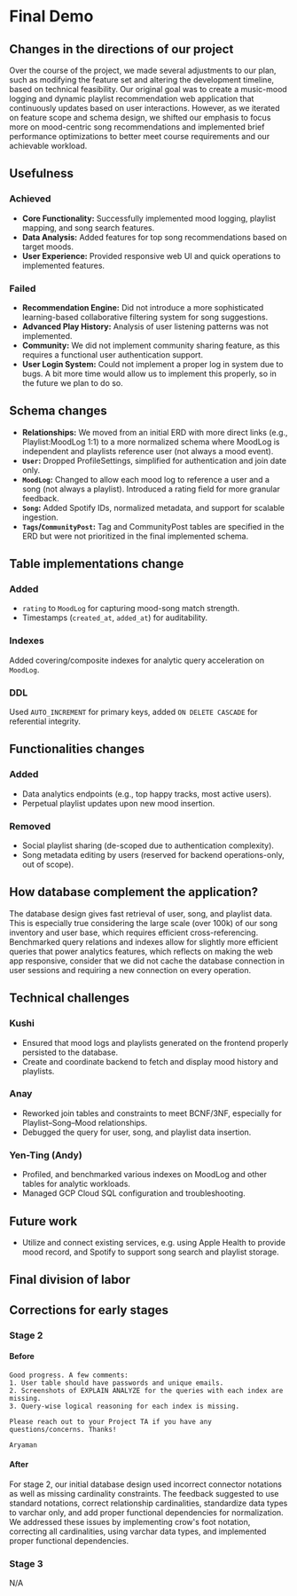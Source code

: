 # Final Demo

## Changes in the directions of our project
Over the course of the project, we made several adjustments to our plan, such as modifying the feature set and altering the development timeline, based on technical feasibility.
Our original goal was to create a music-mood logging and dynamic playlist recommendation web application that continuously updates based on user interactions.
However, as we iterated on feature scope and schema design, we shifted our emphasis to focus more on mood-centric song recommendations and implemented brief performance optimizations to better meet course requirements and our achievable workload.

## Usefulness

### Achieved
- **Core Functionality:** Successfully implemented mood logging, playlist mapping, and song search features.
- **Data Analysis:** Added features for top song recommendations based on target moods.
- **User Experience:** Provided responsive web UI and quick operations to implemented features.

### Failed
- **Recommendation Engine:** Did not introduce a more sophisticated learning-based collaborative filtering system for song suggestions.
- **Advanced Play History:** Analysis of user listening patterns was not implemented.
- **Community:** We did not implement community sharing feature, as this requires a functional user authentication support.
- **User Login System:** Could not implement a proper log in system due to bugs. A bit more time would allow us to implement this properly, so in the future we plan to do so.

## Schema changes
- **Relationships:** We moved from an initial ERD with more direct links (e.g., Playlist:MoodLog 1:1) to a more normalized schema where MoodLog is independent and playlists reference user (not always a mood event).
- **`User`:** Dropped ProfileSettings, simplified for authentication and join date only.
- **`MoodLog`:** Changed to allow each mood log to reference a user and a song (not always a playlist). Introduced a rating field for more granular feedback.
- **`Song`:** Added Spotify IDs, normalized metadata, and support for scalable ingestion.
- **`Tags`/`CommunityPost`:** Tag and CommunityPost tables are specified in the ERD but were not prioritized in the final implemented schema.

## Table implementations change
### Added
- `rating` to `MoodLog` for capturing mood-song match strength.
- Timestamps (`created_at`, `added_at`) for auditability.
### Indexes
Added covering/composite indexes for analytic query acceleration on `MoodLog`.
### DDL
Used `AUTO_INCREMENT` for primary keys, added `ON DELETE CASCADE` for referential integrity.

## Functionalities changes
### Added
- Data analytics endpoints (e.g., top happy tracks, most active users).
- Perpetual playlist updates upon new mood insertion.
### Removed
- Social playlist sharing (de-scoped due to authentication complexity).
- Song metadata editing by users (reserved for backend operations-only, out of scope).

## How database complement the application?
The database design gives fast retrieval of user, song, and playlist data. This is especially true considering the large scale (over 100k) of our song inventory and user base, which requires efficient cross-referencing.
Benchmarked query relations and indexes allow for slightly more efficient queries that power analytics features, which reflects on making the web app responsive, consider that we did not cache the database connection in user sessions and requiring a new connection on every operation.

## Technical challenges

### Kushi
- Ensured that mood logs and playlists generated on the frontend properly persisted to the database.
- Create and coordinate backend to fetch and display mood history and playlists.

### Anay
- Reworked join tables and constraints to meet BCNF/3NF, especially for Playlist–Song–Mood relationships.
- Debugged the query for user, song, and playlist data insertion.

### Yen-Ting (Andy)
- Profiled, and benchmarked various indexes on MoodLog and other tables for analytic workloads.
- Managed GCP Cloud SQL configuration and troubleshooting.

## Future work
- Utilize and connect existing services, e.g. using Apple Health to provide mood record, and Spotify to support song search and playlist storage.

## Final division of labor

## Corrections for early stages
### Stage 2
#### Before
```
Good progress. A few comments:
1. User table should have passwords and unique emails.
2. Screenshots of EXPLAIN ANALYZE for the queries with each index are missing.
3. Query-wise logical reasoning for each index is missing.

Please reach out to your Project TA if you have any questions/concerns. Thanks!

Aryaman
```
#### After
For stage 2, our initial database design used incorrect connector notations as well as missing cardinality constraints. The feedback suggested to use standard notations, correct relationship cardinalities, standardize data types to varchar only, and add proper functional dependencies for normalization. We addressed these issues by implementing crow's foot notation, correcting all cardinalities, using varchar data types, and implemented proper functional dependencies.

### Stage 3
N/A
